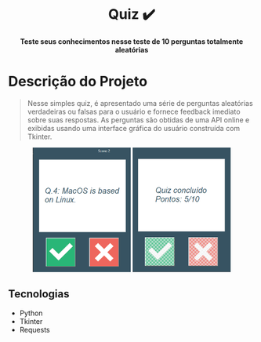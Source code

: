 <h1 align="center" font-weight: bold;">Quiz ✔️</h1>

<p align="center">
    <b>Teste seus conhecimentos nesse teste de 10 perguntas totalmente aleatórias</b>
</p>

# Descrição do Projeto
>Nesse simples quiz, é apresentado uma série de perguntas aleatórias verdadeiras ou falsas para o usuário e fornece feedback imediato sobre suas respostas. As perguntas são obtidas de uma API online e exibidas usando uma interface gráfica do usuário construída com Tkinter.

<div align="center">
    <p>
        <img src="assets\quiz2.png" width="200"/>
        <img src="assets\quiz1.png" width="200"/>
    </p>
</div>

## Tecnologias
- Python
- Tkinter
- Requests
